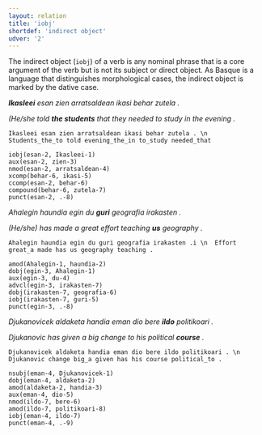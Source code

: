 ```yaml
---
layout: relation
title: 'iobj'
shortdef: 'indirect object'
udver: '2'
---
```


The indirect object (`iobj`) of a verb is any nominal phrase that is a core argument of the verb but is not its subject or direct object. As Basque is a language that distinguishes morphological cases, the indirect object is marked by the dative case.

***Ikasleei** esan zien arratsaldean ikasi behar zutela .*

*(He/she told **the students** that they needed to study in the evening .*

~~~ sdparse
Ikasleei esan zien arratsaldean ikasi behar zutela . \n Students_the_to told evening_the_in to_study needed_that

iobj(esan-2, Ikasleei-1)
aux(esan-2, zien-3)
nmod(esan-2, arratsaldean-4)
xcomp(behar-6, ikasi-5)
ccomp(esan-2, behar-6)
compound(behar-6, zutela-7)
punct(esan-2, .-8)
~~~


*Ahalegin haundia egin du **guri** geografia irakasten .*

*(He/she) has made a great effort teaching **us** geography .*

~~~ sdparse
Ahalegin haundia egin du guri geografia irakasten .i \n  Effort great_a made has us geography teaching .

amod(Ahalegin-1, haundia-2)
dobj(egin-3, Ahalegin-1)
aux(egin-3, du-4)
advcl(egin-3, irakasten-7)
dobj(irakasten-7, geografia-6)
iobj(irakasten-7, guri-5)
punct(egin-3, .-8)
~~~


*Djukanovicek aldaketa handia eman dio bere **ildo** politikoari .*

*Djukanovic has given a big change to his political **course** .*

~~~ sdparse
Djukanovicek aldaketa handia eman dio bere ildo politikoari . \n Djukanovic change big_a given has his course political_to .

nsubj(eman-4, Djukanovicek-1)
dobj(eman-4, aldaketa-2)
amod(aldaketa-2, handia-3)
aux(eman-4, dio-5)
nmod(ildo-7, bere-6)
amod(ildo-7, politikoari-8)
iobj(eman-4, ildo-7)
punct(eman-4, .-9)
~~~
<!-- Interlanguage links updated Po lis 14 15:35:28 CET 2022 -->
